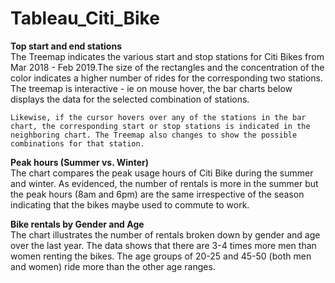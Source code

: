 # Tableau_Citi_Bike


<b>Top start and end stations</b><br>
    The Treemap indicates the various start and stop stations for Citi Bikes from Mar 2018 - Feb 2019.The size of the rectangles and the concentration of the color indicates a higher number of rides for the corresponding two stations. The treemap is interactive - ie on mouse hover, the bar charts below displays 
    the data for the selected combination of stations. 

    Likewise, if the cursor hovers over any of the stations in the bar chart, the corresponding start or stop stations is indicated in the neighboring chart. The Treemap also changes to show the possible combinations for that station.
     

<b>Peak hours (Summer vs. Winter)</b><br>
    The chart compares the peak usage hours of Citi Bike during the summer and winter. As evidenced, the number of rentals is more in the summer but the peak hours (8am and 6pm) are the same irrespective of the season indicating that the bikes maybe used to commute to work.


<b>Bike rentals by Gender and Age</b><br>
     The chart illustrates the number of rentals broken down by gender and age over the last year. The data shows that there are 3-4 times more men than women renting the bikes. The age groups of 20-25 and 45-50 (both men and women) ride more than the other age ranges.
    